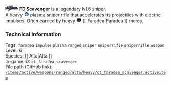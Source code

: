 ![ ](https://raw.githubusercontent.com/Ceterai/Enternia/main/items/active/weapons/ranged/alta/heavy/ct_faradea_scavenger.png) **FD Scavenger** is a legendary lvl.6 sniper.  
A heavy ![ ](https://raw.githubusercontent.com/Ceterai/Enternia/main/damage/ct_plasma.png) [plasma](Alternia#damage) sniper rifle that accelerates its projectiles with electric impulses. Often carried by heavy ![ ](https://raw.githubusercontent.com/Ceterai/Enternia/main/items/active/unsorted/alta/loot/ct_faradea_loot.png) [[ Faradea|Faradea ]] mercs.

### Technical Information

Tags: `faradea` `impulse` `plasma` `ranged` `sniper` `sniperrifle` `sniperrifle` `weapon`  
Level: 6  
Species: [[ Alta|Alta ]]  
In-game ID: `ct_faradea_scavenger`  
File path (GitHub link): [`/items/active/weapons/ranged/alta/heavy/ct_faradea_scavenger.activeitem`](https://github.com/Ceterai/Enternia/blob/main/items/active/weapons/ranged/alta/heavy/ct_faradea_scavenger.activeitem)
